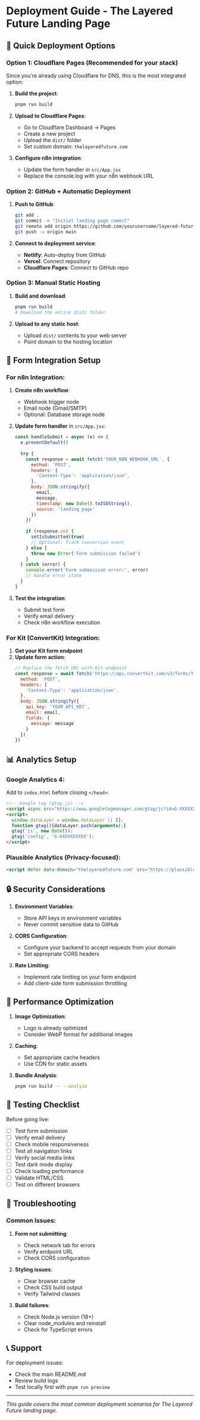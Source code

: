 # Deployment Guide - The Layered Future Landing Page

## 🚀 Quick Deployment Options

### Option 1: Cloudflare Pages (Recommended for your stack)
Since you're already using Cloudflare for DNS, this is the most integrated option:

1. **Build the project**:
   ```bash
   pnpm run build
   ```

2. **Upload to Cloudflare Pages**:
   - Go to Cloudflare Dashboard → Pages
   - Create a new project
   - Upload the `dist/` folder
   - Set custom domain: `thelayeredfuture.com`

3. **Configure n8n integration**:
   - Update the form handler in `src/App.jsx`
   - Replace the console.log with your n8n webhook URL

### Option 2: GitHub + Automatic Deployment

1. **Push to GitHub**:
   ```bash
   git add .
   git commit -m "Initial landing page commit"
   git remote add origin https://github.com/yourusername/layered-future-landing.git
   git push -u origin main
   ```

2. **Connect to deployment service**:
   - **Netlify**: Auto-deploy from GitHub
   - **Vercel**: Connect repository
   - **Cloudflare Pages**: Connect to GitHub repo

### Option 3: Manual Static Hosting

1. **Build and download**:
   ```bash
   pnpm run build
   # Download the entire dist/ folder
   ```

2. **Upload to any static host**:
   - Upload `dist/` contents to your web server
   - Point domain to the hosting location

## 🔧 Form Integration Setup

### For n8n Integration:

1. **Create n8n workflow**:
   - Webhook trigger node
   - Email node (Gmail/SMTP)
   - Optional: Database storage node

2. **Update form handler** in `src/App.jsx`:
   ```javascript
   const handleSubmit = async (e) => {
     e.preventDefault()
     
     try {
       const response = await fetch('YOUR_N8N_WEBHOOK_URL', {
         method: 'POST',
         headers: {
           'Content-Type': 'application/json',
         },
         body: JSON.stringify({
           email,
           message,
           timestamp: new Date().toISOString(),
           source: 'landing_page'
         })
       })
       
       if (response.ok) {
         setIsSubmitted(true)
         // Optional: Track conversion event
       } else {
         throw new Error('Form submission failed')
       }
     } catch (error) {
       console.error('Form submission error:', error)
       // Handle error state
     }
   }
   ```

3. **Test the integration**:
   - Submit test form
   - Verify email delivery
   - Check n8n workflow execution

### For Kit (ConvertKit) Integration:

1. **Get your Kit form endpoint**
2. **Update form action**:
   ```javascript
   // Replace the fetch URL with Kit endpoint
   const response = await fetch('https://api.convertkit.com/v3/forms/YOUR_FORM_ID/subscribe', {
     method: 'POST',
     headers: {
       'Content-Type': 'application/json',
     },
     body: JSON.stringify({
       api_key: 'YOUR_API_KEY',
       email: email,
       fields: {
         message: message
       }
     })
   })
   ```

## 📊 Analytics Setup

### Google Analytics 4:
Add to `index.html` before closing `</head>`:
```html
<!-- Google tag (gtag.js) -->
<script async src="https://www.googletagmanager.com/gtag/js?id=G-XXXXXXXXXX"></script>
<script>
  window.dataLayer = window.dataLayer || [];
  function gtag(){dataLayer.push(arguments);}
  gtag('js', new Date());
  gtag('config', 'G-XXXXXXXXXX');
</script>
```

### Plausible Analytics (Privacy-focused):
```html
<script defer data-domain="thelayeredfuture.com" src="https://plausible.io/js/script.js"></script>
```

## 🔒 Security Considerations

1. **Environment Variables**:
   - Store API keys in environment variables
   - Never commit sensitive data to GitHub

2. **CORS Configuration**:
   - Configure your backend to accept requests from your domain
   - Set appropriate CORS headers

3. **Rate Limiting**:
   - Implement rate limiting on your form endpoint
   - Add client-side form submission throttling

## 🎯 Performance Optimization

1. **Image Optimization**:
   - Logo is already optimized
   - Consider WebP format for additional images

2. **Caching**:
   - Set appropriate cache headers
   - Use CDN for static assets

3. **Bundle Analysis**:
   ```bash
   pnpm run build -- --analyze
   ```

## 📱 Testing Checklist

Before going live:

- [ ] Test form submission
- [ ] Verify email delivery
- [ ] Check mobile responsiveness
- [ ] Test all navigation links
- [ ] Verify social media links
- [ ] Test dark mode display
- [ ] Check loading performance
- [ ] Validate HTML/CSS
- [ ] Test on different browsers

## 🚨 Troubleshooting

### Common Issues:

1. **Form not submitting**:
   - Check network tab for errors
   - Verify endpoint URL
   - Check CORS configuration

2. **Styling issues**:
   - Clear browser cache
   - Check CSS build output
   - Verify Tailwind classes

3. **Build failures**:
   - Check Node.js version (18+)
   - Clear node_modules and reinstall
   - Check for TypeScript errors

## 📞 Support

For deployment issues:
- Check the main README.md
- Review build logs
- Test locally first with `pnpm run preview`

---

*This guide covers the most common deployment scenarios for The Layered Future landing page.*

